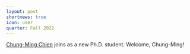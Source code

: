 ```yaml
---
layout: post
shortnews: true
icon: user
quarter: Fall 2022
---
```


<A HREF="https://ming024.github.io/">Chung-Ming Chien</A> joins as a new Ph.D. student.  Welcome, Chung-Ming!
